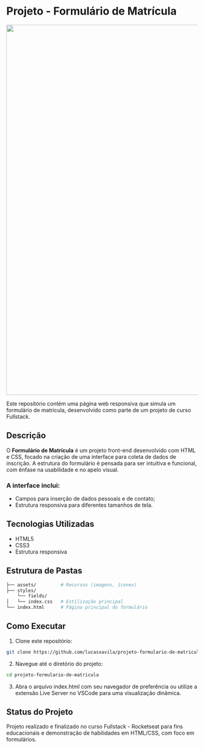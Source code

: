 # Projeto - Formulário de Matrícula

<p align="center">
  <img width="1608" height="975" alt="Captura de tela 2025-07-21 182003" src="https://github.com/user-attachments/assets/8fd345da-aed5-4168-9d9a-7d1181d17d0a" />
</p>

Este repositório contém uma página web responsiva que simula um formulário de matrícula, desenvolvido como parte de um projeto de curso Fullstack.

## Descrição
O **Formulário de Matrícula** é um projeto front-end desenvolvido com HTML e CSS, focado na criação de uma interface para coleta de dados de inscrição. A estrutura do formulário é pensada para ser intuitiva e funcional, com ênfase na usabilidade e no apelo visual.

### A interface inclui:

- Campos para inserção de dados pessoais e de contato;
- Estrutura responsiva para diferentes tamanhos de tela.

## Tecnologias Utilizadas

- HTML5
- CSS3
- Estrutura responsiva

## Estrutura de Pastas
```bash
├── assets/         # Recursos (imagens, ícones)
├── styles/
    └── fields/  
│   └── index.css   # Estilização principal
└── index.html      # Página principal do formulário
```

## Como Executar

1. Clone este repositório:
  ```bash
  git clone https://github.com/lucasxavila/projeto-formulario-de-matricula.git
  ```
2. Navegue até o diretório do projeto:
  ```bash
  cd projeto-formulario-de-matricula
  ```
3. Abra o arquivo index.html com seu navegador de preferência ou utilize a extensão Live Server no VSCode para uma visualização dinâmica.

## Status do Projeto
Projeto realizado e finalizado no curso Fullstack - Rocketseat para fins educacionais e demonstração de habilidades em HTML/CSS, com foco em formulários.
